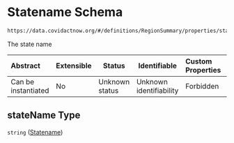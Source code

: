 # Statename Schema

```txt
https://data.covidactnow.org/#/definitions/RegionSummary/properties/stateName
```

The state name


| Abstract            | Extensible | Status         | Identifiable            | Custom Properties | Additional Properties | Access Restrictions | Defined In                                                   |
| :------------------ | ---------- | -------------- | ----------------------- | :---------------- | --------------------- | ------------------- | ------------------------------------------------------------ |
| Can be instantiated | No         | Unknown status | Unknown identifiability | Forbidden         | Allowed               | none                | [schemas.json\*](../out/schemas.json "open original schema") |

## stateName Type

`string` ([Statename](schemas-definitions-regionsummary-properties-statename.md))
